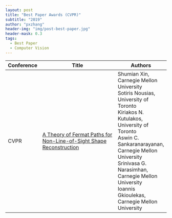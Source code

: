 ```yaml
---
layout: post
title: "Best Paper Awards (CVPR)"
subtitle: "2019"
author: "pxzhang"
header-img: "img/post-best-paper.jpg"
header-mask: 0.3
tags:
  - Best Paper
  - Computer Vision
---
```


<style>
.table {
	font-size:12px;
}
table td {
	vertical-align: middle;
}
table th:nth-of-type(2) {
    width: 240px;
}

</style>

| Conference | Title | Authors |
| --- | --- | --- |
| CVPR | [A Theory of Fermat Paths for Non-Line-of-Sight Shape Reconstruction](https://www.ri.cmu.edu/wp-content/uploads/2019/05/cvpr2019.pdf) | Shumian Xin, Carnegie Mellon University<br>Sotiris Nousias, University of Toronto<br>Kiriakos N. Kutulakos, University of Toronto<br>Aswin C. Sankaranarayanan, Carnegie Mellon University<br>Srinivasa G. Narasimhan, Carnegie Mellon University<br>Ioannis Gkioulekas, Carnegie Mellon University |

